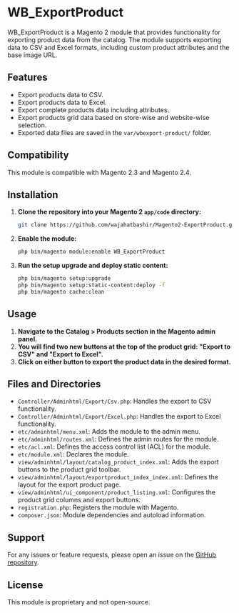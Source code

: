 # WB_ExportProduct

WB_ExportProduct is a Magento 2 module that provides functionality for exporting product data from the catalog. The module supports exporting data to CSV and Excel formats, including custom product attributes and the base image URL.

## Features

- Export products data to CSV.
- Export products data to Excel.
- Export complete products data including attributes.
- Export products grid data based on store-wise and website-wise selection.
- Exported data files are saved in the `var/wbexport-product/` folder.

## Compatibility

This module is compatible with Magento 2.3 and Magento 2.4.

## Installation

1. **Clone the repository into your Magento 2 `app/code` directory:**

    ```bash
    git clone https://github.com/wajahatbashir/Magento2-ExportProduct.git app/code/WB/ExportProduct
    ```

2. **Enable the module:**

    ```bash
    php bin/magento module:enable WB_ExportProduct
    ```

3. **Run the setup upgrade and deploy static content:**

    ```bash
    php bin/magento setup:upgrade
    php bin/magento setup:static-content:deploy -f
    php bin/magento cache:clean
    ```

## Usage

1. **Navigate to the Catalog > Products section in the Magento admin panel.**
2. **You will find two new buttons at the top of the product grid: "Export to CSV" and "Export to Excel".**
3. **Click on either button to export the product data in the desired format.**

## Files and Directories

- `Controller/Adminhtml/Export/Csv.php`: Handles the export to CSV functionality.
- `Controller/Adminhtml/Export/Excel.php`: Handles the export to Excel functionality.
- `etc/adminhtml/menu.xml`: Adds the module to the admin menu.
- `etc/adminhtml/routes.xml`: Defines the admin routes for the module.
- `etc/acl.xml`: Defines the access control list (ACL) for the module.
- `etc/module.xml`: Declares the module.
- `view/adminhtml/layout/catalog_product_index.xml`: Adds the export buttons to the product grid toolbar.
- `view/adminhtml/layout/exportproduct_index_index.xml`: Defines the layout for the export product page.
- `view/adminhtml/ui_component/product_listing.xml`: Configures the product grid columns and export buttons.
- `registration.php`: Registers the module with Magento.
- `composer.json`: Module dependencies and autoload information.

## Support

For any issues or feature requests, please open an issue on the [GitHub repository](https://github.com/wajahatbashir/Magento2-ExportProduct).

## License

This module is proprietary and not open-source.
